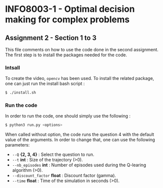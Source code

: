 # INFO8003-1 - Optimal decision making for complex problems
## Assignment 2 - Section 1 to 3
This file comments on how to use the code done in the second assignment. The first step is to install the packages needed for the code.
### Intsall
To create the video, `opencv` has been used. To install the related package, one can just run the install bash script : 
```sh
$ ./install.sh
```
### Run the code
In order to run the code, one should simply use the following :
```sh
$ python3 run.py <options>
```
When called without option, the code runs the question 4 with the default value of the arguments. In order to change that, one can use the following parameters:
* `--Q` **{2, 3, 4}** : Select the question to run. 
* `--t`  **int** : Size of the trajectory (>0).
* `--nb_episodes` **int** : Number of episodes used during the Q-learing algorithm (>0).
* `--discount_factor` **float** : Discount factor (gamma). 
* `--time` **float** : Time of the simulation in seconds (>0).
